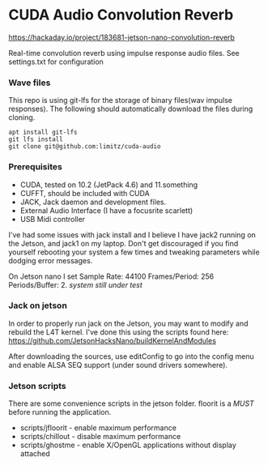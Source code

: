 # CUDA Audio Convolution Reverb

https://hackaday.io/project/183681-jetson-nano-convolution-reverb

Real-time convolution reverb using impulse response audio files. 
See settings.txt for configuration

### Wave files
This repo is using git-lfs for the storage of binary files(wav impulse responses). The following should automatically download the files during cloning.

```
apt install git-lfs
git lfs install
git clone git@github.com:limitz/cuda-audio
```

### Prerequisites
* CUDA, tested on 10.2 (JetPack 4.6) and 11.something
* CUFFT, should be included with CUDA
* JACK, Jack daemon and development files.
* External Audio Interface (I have a focusrite scarlett)
* USB Midi controller

I've had some issues with jack install and I believe I have jack2 running on the Jetson, and jack1 on my laptop. Don't get discouraged if you find yourself rebooting your system a few times and tweaking parameters while dodging error messages. 

On Jetson nano I set Sample Rate: 44100 Frames/Period: 256 Periods/Buffer: 2. _system still under test_


### Jack on jetson
In order to properly run jack on the Jetson, you may want to modify and rebuild the L4T kernel. I've done this using the scripts found here: https://github.com/JetsonHacksNano/buildKernelAndModules

After downloading the sources, use editConfig to go into the config menu and enable ALSA SEQ support (under sound drivers somewhere).

### Jetson scripts
There are some convenience scripts in the jetson folder.
floorit is a *MUST* before running the application.

* scripts/jfloorit - enable maximum performance
* scripts/chillout - disable maximum performance
* scripts/ghostme - enable X/OpenGL applications without display attached

